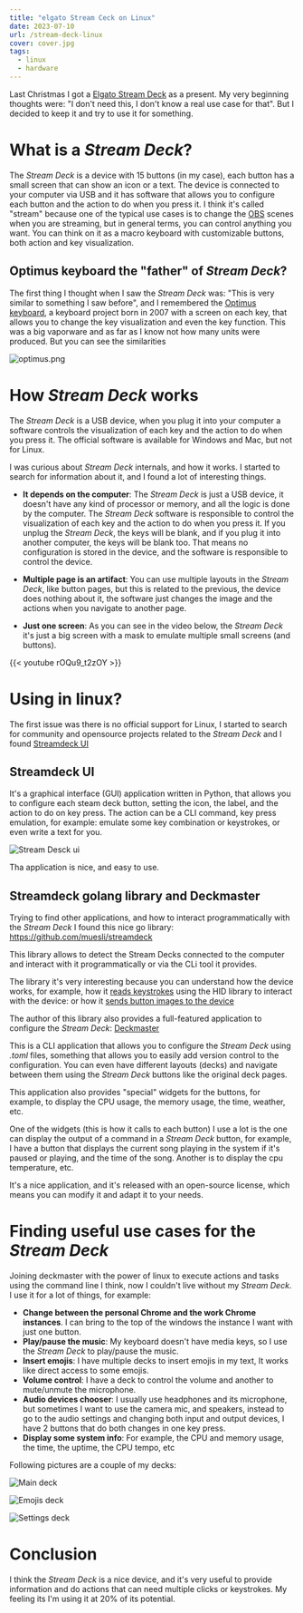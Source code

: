 ```yaml
---
title: "elgato Stream Ceck on Linux"
date: 2023-07-10
url: /stream-deck-linux
cover: cover.jpg
tags:
  - linux
  - hardware
---
```


Last Christmas I got a [Elgato Stream Deck](https://www.elgato.com/en/gaming/stream-deck) as a present. My very beginning thoughts were: "I don't need this, I don't know a real use case for that". But I decided to keep it and try to use it for something.

# What is a _Stream Deck_?
The _Stream Deck_ is a device with 15 buttons (in my case), each button has a small screen that can show an icon or a text. The device is connected to your computer via USB and it has software that allows you to configure each button and the action to do when you press it. I think it's called "stream" because one of the typical use cases is to change the [OBS](https://obsproject.com/) scenes when you are streaming, but in general terms, you can control anything you want. You can think on it as a macro keyboard with customizable buttons, both action and key visualization.

## Optimus keyboard the "father" of _Stream Deck_?
The first thing I thought when I saw the _Stream Deck_ was: "This is very similar to something I saw before", and I remembered the [Optimus keyboard](https://en.wikipedia.org/wiki/Optimus_Maximus_keyboard), a keyboard project born in 2007 with a screen on each key, that allows you to change the key visualization and even the key function. This was a big vaporware and as far as I know not how many units were produced. But you can see the similarities

![optimus.png](optimus.png)


# How _Stream Deck_ works
The _Stream Deck_ is a USB device, when you plug it into your computer a software controls the visualization of each key and the action to do when you press it. The official software is available for Windows and Mac, but not for Linux.

I was curious about _Stream Deck_ internals, and how it works. I started to search for information about it, and I found a lot of interesting things.

* **It depends on the computer**: The _Stream Deck_ is just a USB device, it doesn't have any kind of processor or memory, and all the logic is done by the computer. The _Stream Deck_ software is responsible to control the visualization of each key and the action to do when you press it. If you unplug the _Stream Deck_, the keys will be blank, and if you plug it into another computer, the keys will be blank too. That means no configuration is stored in the device, and the software is responsible to control the device.

* **Multiple page is an artifact**: You can use multiple layouts in the _Stream Deck_, like button pages, but this is related to the previous, the device does nothing about it, the software just changes the image and the actions when you navigate to another page.  

* **Just one screen**: As you can see in the video below, the _Stream Deck_ it's just a big screen with a mask to emulate multiple small screens (and buttons). 

{{< youtube rOQu9_t2zOY >}}


# Using in linux?

The first issue was there is no official support for Linux, I started to search for community and opensource projects related to the _Stream Deck_ and I found [Streamdeck UI](https://timothycrosley.github.io/streamdeck-ui/)

## Streamdeck UI
It's a graphical interface (GUI) application written in Python, that allows you to configure each steam deck button, setting the icon, the label, and the action to do on key press. The action can be a CLI command, key press emulation, for example: emulate some key combination or keystrokes, or even write a text for you.

![Stream Desck ui](streamdeck-ui.png)

Tha application is nice, and easy to use.

## Streamdeck golang library and Deckmaster
Trying to find other applications, and how to interact programmatically with the _Stream Deck_ I found this nice go library: https://github.com/muesli/streamdeck 

This library allows to detect the Stream Decks connected to the computer and interact with it programmatically or via the CLi tool it provides.

The library it's very interesting because you can understand how the device works, for example, how it [reads keystrokes](https://github.com/muesli/streamdeck/blob/c719a8002f7a9ac63b1798c4a8308f6d3643fc7b/streamdeck.go#L255) using the HID library to interact with the device: or how it [sends button images to the device](https://github.com/muesli/streamdeck/blob/c719a8002f7a9ac63b1798c4a8308f6d3643fc7b/streamdeck.go#L422)

The author of this library also provides a full-featured application to configure the _Stream Deck_: [Deckmaster](https://github.com/muesli/deckmaster)

This is a CLI application that allows you to configure the _Stream Deck_ using _.toml_ files, something that allows you to easily add version control to the configuration. You can even have different layouts (decks) and navigate between them using the _Stream Deck_ buttons like the original deck pages.

This application also provides "special" widgets for the buttons, for example, to display the CPU usage, the memory usage, the time, weather, etc.

One of the widgets (this is how it calls to each button) I use a lot is the one can display the output of a command in a _Stream Deck_ button, for example, I have a button that displays the current song playing in the system if it's paused or playing, and the time of the song. Another is to display the cpu temperature, etc.

It's a nice application, and it's released with an open-source license, which means you can modify it and adapt it to your needs.

# Finding useful use cases for the _Stream Deck_
Joining deckmaster with the power of linux to execute actions and tasks using the command line I think, now I couldn't live without my _Stream Deck_. I use it for a lot of things, for example:
* **Change between the personal Chrome and the work Chrome instances**. I can bring to the top of the windows the instance I want with just one button.
* **Play/pause the music**: My keyboard doesn't have media keys, so I use the _Stream Deck_ to play/pause the music.
* **Insert emojis**: I have multiple decks to insert emojis in my text, It works like direct access to some emojis.
* **Volume control**: I have a deck to control the volume and another to mute/unmute the microphone.
* **Audio devices chooser**: I usually use headphones and its microphone, but sometimes I want to use the camera mic, and speakers, instead to go to the audio settings and changing both input and output devices, I have 2 buttons that do both changes in one key press.
* **Display some system info**: For example, the CPU and memory usage, the time, the uptime, the CPU tempo, etc

Following pictures are a couple of my decks: 

![Main deck](IMG_20230709_121647.jpg)

![Emojis deck](IMG_20230709_121638.jpg)

![Settings deck](IMG_20230709_121654.jpg)

# Conclusion
I think the _Stream Deck_ is a nice device, and it's very useful to provide information and do actions that can need multiple clicks or keystrokes. My feeling its I'm using it at 20% of its potential.





